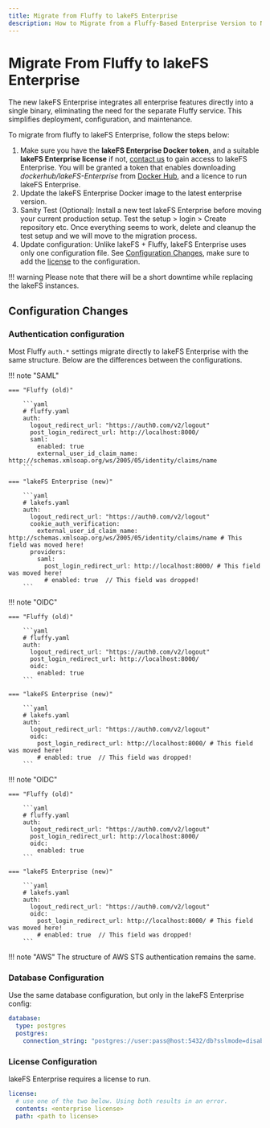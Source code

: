 ```yaml
---
title: Migrate from Fluffy to lakeFS Enterprise
description: How to Migrate from a Fluffy-Based Enterprise Version to New lakeFS Enterprise
---
```


# Migrate From Fluffy to lakeFS Enterprise

The new lakeFS Enterprise integrates all enterprise features directly into a single binary, eliminating the need for the separate Fluffy service. This simplifies deployment, configuration, and maintenance.

To migrate from fluffy to lakeFS Enterprise, follow the steps below:

1. Make sure you have the **lakeFS Enterprise Docker token**, and a suitable **lakeFS Enterprise license** if not, [contact us](https://lakefs.io/contact-sales/) to gain access to lakeFS Enterprise. You will be granted a token that enables downloading *dockerhub/lakeFS-Enterprise* from [Docker Hub](https://hub.docker.com/u/treeverse), and a licence to run lakeFS Enterprise.
1. Update the lakeFS Enterprise Docker image to the latest enterprise version.
1. Sanity Test (Optional): Install a new test lakeFS Enterprise before moving your current production setup. Test the setup > login > Create repository etc. Once everything seems to work, delete and cleanup the test setup and we will move to the migration process.
1. Update configuration: Unlike lakeFS + Fluffy, lakeFS Enterprise uses only one configuration file. See [Configuration Changes](#configuration-changes), make sure to add the [license](#license-configuration) to the configuration.

!!! warning
    Please note that there will be a short downtime while replacing the lakeFS instances.

## Configuration Changes


### Authentication configuration

Most Fluffy `auth.*` settings migrate directly to lakeFS Enterprise with the same structure. Below are the differences between the configurations.

!!! note "SAML"
    
    === "Fluffy (old)"
        
        ```yaml
        # fluffy.yaml
        auth:
          logout_redirect_url: "https://auth0.com/v2/logout"
          post_login_redirect_url: http://localhost:8000/
          saml:
            enabled: true 
            external_user_id_claim_name: http://schemas.xmlsoap.org/ws/2005/05/identity/claims/name
        ```
    
    === "lakeFS Enterprise (new)"
     
        ```yaml
        # lakefs.yaml
        auth:
          logout_redirect_url: "https://auth0.com/v2/logout"
          cookie_auth_verification:
            external_user_id_claim_name: http://schemas.xmlsoap.org/ws/2005/05/identity/claims/name # This field was moved here!
          providers:
            saml:
			  post_login_redirect_url: http://localhost:8000/ # This field was moved here!
              # enabled: true  // This field was dropped! 
        ```


!!! note "OIDC"
   
    === "Fluffy (old)"
        
        ```yaml
        # fluffy.yaml
        auth:
          logout_redirect_url: "https://auth0.com/v2/logout"
          post_login_redirect_url: http://localhost:8000/
          oidc:
            enabled: true
        ```
    
    === "lakeFS Enterprise (new)"
        
        ```yaml
        # lakefs.yaml
        auth:
          logout_redirect_url: "https://auth0.com/v2/logout"
          oidc:
            post_login_redirect_url: http://localhost:8000/ # This field was moved here!
            # enabled: true  // This field was dropped! 
        ```


!!! note "OIDC"
   
    === "Fluffy (old)"
        
        ```yaml
        # fluffy.yaml
        auth:
          logout_redirect_url: "https://auth0.com/v2/logout"
          post_login_redirect_url: http://localhost:8000/
          oidc:
            enabled: true
        ```
    
    === "lakeFS Enterprise (new)"
        
        ```yaml
        # lakefs.yaml
        auth:
          logout_redirect_url: "https://auth0.com/v2/logout"
          oidc:
            post_login_redirect_url: http://localhost:8000/ # This field was moved here!
            # enabled: true  // This field was dropped! 
        ```

!!! note "AWS"
    The structure of AWS STS authentication remains the same.


### Database Configuration

Use the same database configuration, but only in the lakeFS Enterprise config:

```yaml
database:
  type: postgres
  postgres:
    connection_string: "postgres://user:pass@host:5432/db?sslmode=disable"
```

### License Configuration 

lakeFS Enterprise requires a license to run. 

```yaml
license:
  # use one of the two below. Using both results in an error.
  contents: <enterprise license>
  path: <path to license>
```